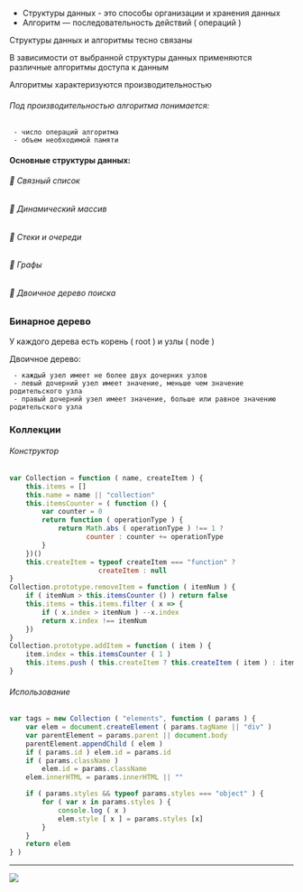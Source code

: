 [ico25]: https://raw.githubusercontent.com/garevna/a-level-js-lessons/master/ico/a-level-25.png
[hw-30]: https://raw.githubusercontent.com/garevna/a-level-js-lessons/master/ico/briefcase-30.png
[cap-30]: https://raw.githubusercontent.com/garevna/a-level-js-lessons/master/ico/coffee-30.png
[warn-25]: https://raw.githubusercontent.com/garevna/a-level-js-lessons/master/ico/warning-25.png

* Структуры данных - это способы организации и хранения данных
* Алгоритм — последовательность действий ( операций )

Структуры данных и алгоритмы тесно связаны

В зависимости от выбранной структуры данных применяются различные алгоритмы доступа к данным

Алгоритмы характеризуются производительностью

###### Под производительностью алгоритма понимается:

     - число операций алгоритма
     - объем необходимой памяти

#### Основные структуры данных:

###### :large_blue_diamond: Связный список
###### :large_blue_diamond: Динамический массив
###### :large_blue_diamond: Стеки и очереди
###### :large_blue_diamond: Графы
###### :large_blue_diamond: Двоичное дерево поиска

### Бинарное дерево

У каждого дерева есть корень ( root ) и узлы ( node )

Двоичное дерево:

     - каждый узел имеет не более двух дочерних узлов
     - левый дочерний узел имеет значение, меньше чем значение родительского узла
     - правый дочерний узел имеет значение, больше или равное значению родительского узла

### Коллекции
###### Конструктор
```javascript
var Collection = function ( name, createItem ) {
    this.items = []
    this.name = name || "collection"
    this.itemsCounter = ( function () {
        var counter = 0
        return function ( operationType ) {
            return Math.abs ( operationType ) !== 1 ?
                   counter : counter += operationType
        }
    })()
    this.createItem = typeof createItem === "function" ?
                      createItem : null
}
Collection.prototype.removeItem = function ( itemNum ) {
    if ( itemNum > this.itemsCounter () ) return false
    this.items = this.items.filter ( x => {
        if ( x.index > itemNum ) --x.index
        return x.index !== itemNum
    })
}
Collection.prototype.addItem = function ( item ) {
    item.index = this.itemsCounter ( 1 )
    this.items.push ( this.createItem ? this.createItem ( item ) : item )
}
```
###### Использование
```javascript
var tags = new Collection ( "elements", function ( params ) {
    var elem = document.createElement ( params.tagName || "div" )
    var parentElement = params.parent || document.body
    parentElement.appendChild ( elem )
    if ( params.id ) elem.id = params.id
    if ( params.className )
        elem.id = params.className
    elem.innerHTML = params.innerHTML || ""

    if ( params.styles && typeof params.styles === "object" ) {
        for ( var x in params.styles ) {
            console.log ( x )
            elem.style [ x ] = params.styles [x]
        }
    }
    return elem
} )
```

_________________________________________________________________________

![](https://github.com/garevna/js-course/raw/master/images/a-level-ico.png?raw=true)
